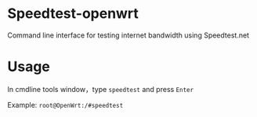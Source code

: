 # Speedtest-openwrt

Command line interface for testing internet bandwidth using Speedtest.net

# Usage

In cmdline tools window，type `speedtest` and press `Enter`

Example: `root@OpenWrt:/#speedtest`
